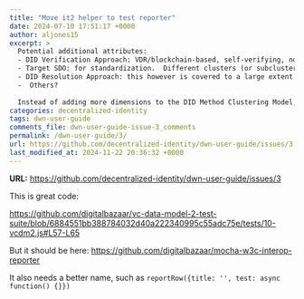 ```yaml
---
title: "Move it2 helper to test reporter"
date: 2024-07-10 17:51:17 +0000
author: aljones15
excerpt: >
  Potential additional attributes:
  - DID Verification Approach: VDR/blockchain-based, self-verifying, not applicable, ... etc.
  - Target SDO: for standardization.  Different clusters (or subclusters) may want to target different SDOs ...e.g. W3C, IETF, European, ...?
  - DID Resolution Approach: this however is covered to a large extent by the column labels/horizontal axis
  -  Others?
  
  Instead of adding more dimensions to the DID Method Clustering Model, we can allow a DID Method to have multiple additional attributes/properties.  These, in turn, can be used to create sub-clusters of methods within a cluster (with corresponding sub-circles and sub-circle membership).
categories: decentralized-identity
tags: dwn-user-guide
comments_file: dwn-user-guide-issue-3_comments
permalink: /dwn-user-guide/3/
url: https://github.com/decentralized-identity/dwn-user-guide/issues/3
last_modified_at: 2024-11-22 20:36:32 +0000
---
```



**URL:** https://github.com/decentralized-identity/dwn-user-guide/issues/3

This is great code:

https://github.com/digitalbazaar/vc-data-model-2-test-suite/blob/6884551bb388784032d40a222340995c55adc75e/tests/10-vcdm2.js#L57-L65

But it should be here: https://github.com/digitalbazaar/mocha-w3c-interop-reporter

It also needs a better name, such as `reportRow({title: '', test: async function() {}})`
